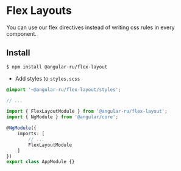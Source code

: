 # Flex Layouts

You can use our flex directives instead of writing css rules in every component.

## Install

```bash
$ npm install @angular-ru/flex-layout
```

-   Add styles to `styles.scss`

```scss
@import '~@angular-ru/flex-layout/styles';

// ...
```

```ts
import { FlexLayoutModule } from '@angular-ru/flex-layout';
import { NgModule } from '@angular/core';

@NgModule({
    imports: [
        // ...
        FlexLayoutModule
    ]
})
export class AppModule {}
```
